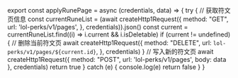 export const applyRunePage = async (credentials, data) => {
  try {
    // 获取符文页信息
    const currentRuneList = (await createHttp1Request({
      method: "GET",
      url: 'lol-perks/v1/pages',
    }, credentials)).json()
    const current = currentRuneList.find((i) => i.current && i.isDeletable)
    if (current != undefined) {
      // 删除当前符文页
      await createHttp1Request({
        method: "DELETE",
        url: `lol-perks/v1/pages/${current.id}`,
      }, credentials)
    }
    // 写入新的符文页
    await createHttp1Request({
      method: "POST",
      url: 'lol-perks/v1/pages',
      body: data
    }, credentials)
    return true
  } catch (e) {
    console.log(e)
    return false
  }
}